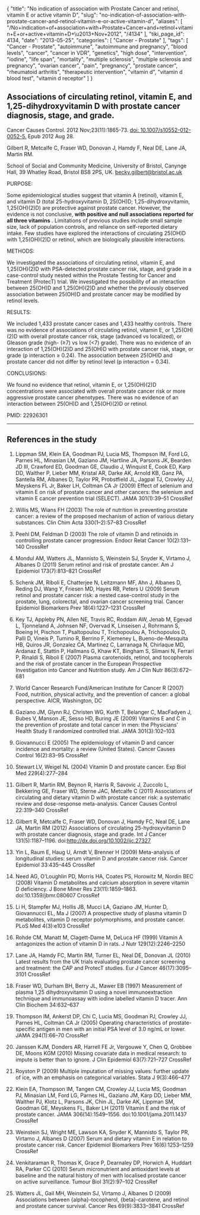 {
    "title": "No indication of association with Prostate Cancer and retinol, vitamin E or active vitamin D",
    "slug": "no-indication-of-association-with-prostate-cancer-and-retinol-vitamin-e-or-active-vitamin-d",
    "aliases": [
        "/No+indication+of+association+with+Prostate+Cancer+and+retinol+vitamin+E+or+active+vitamin+D+\u2013+Nov+2012",
        "/4134"
    ],
    "tiki_page_id": 4134,
    "date": "2013-05-25",
    "categories": [
        "Cancer - Prostate"
    ],
    "tags": [
        "Cancer - Prostate",
        "autoimmune",
        "autoimmune and pregnancy",
        "blood levels",
        "cancer",
        "cancer in VDR",
        "genetics",
        "high dose",
        "intervention",
        "iodine",
        "life span",
        "mortality",
        "multiple sclerosis",
        "multiple sclerosis and pregnancy",
        "ovarian cancer",
        "pain",
        "pregnancy",
        "prostate cancer",
        "rheumatoid arthritis",
        "therapeutic intervention",
        "vitamin d",
        "vitamin d blood test",
        "vitamin d receptor"
    ]
}


## Associations of circulating retinol, vitamin E, and 1,25-dihydroxyvitamin D with prostate cancer diagnosis, stage, and grade.

Cancer Causes Control. 2012 Nov;23(11):1865-73. [doi: 10.1007/s10552-012-0052-5.](https://doi.org/10.1007/s10552-012-0052-5.) Epub 2012 Aug 28.

Gilbert R, Metcalfe C, Fraser WD, Donovan J, Hamdy F, Neal DE, Lane JA, Martin RM.

School of Social and Community Medicine, University of Bristol, Canynge Hall, 39 Whatley Road, Bristol BS8 2PS, UK. becky.gilbert@bristol.ac.uk

PURPOSE:

Some epidemiological studies suggest that vitamin A (retinol), vitamin E, and vitamin D (total 25-hydroxyvitamin D, 25(OH)D; 1,25-dihydroxyvitamin, 1,25(OH)(2)D) are protective against prostate cancer. However, the evidence is not conclusive,  **with positive and null associations reported for all three vitamins** . Limitations of previous studies include small sample size, lack of population controls, and reliance on self-reported dietary intake. Few studies have explored the interactions of circulating 25(OH)D with 1,25(OH)(2)D or retinol, which are biologically plausible interactions.

METHODS:

We investigated the associations of circulating retinol, vitamin E, and 1,25(OH)(2)D with PSA-detected prostate cancer risk, stage, and grade in a case-control study nested within the Prostate Testing for Cancer and Treatment (ProtecT) trial. We investigated the possibility of an interaction between 25(OH)D and 1,25(OH)(2)D and whether the previously observed association between 25(OH)D and prostate cancer may be modified by retinol levels.

RESULTS:

We included 1,433 prostate cancer cases and 1,433 healthy controls. There was no evidence of associations of circulating retinol, vitamin E, or 1,25(OH)(2)D with overall prostate cancer risk, stage (advanced vs localized), or Gleason grade (high- (≥7) vs low (<7) grade). There was no evidence of an interaction of 1,25(OH)(2)D and 25(OH)D with prostate cancer risk, stage, or grade (p interaction ≥ 0.24). The association between 25(OH)D and prostate cancer did not differ by retinol level (p interaction = 0.34).

CONCLUSIONS:

We found no evidence that retinol, vitamin E, or 1,25(OH)(2)D concentrations were associated with overall prostate cancer risk or more aggressive prostate cancer phenotypes. There was no evidence of an interaction between 25(OH)D and 1,25(OH)(2)D or retinol.

PMID:     22926301

---

## References in the study

1. Lippman SM, Klein EA, Goodman PJ, Lucia MS, Thompson IM, Ford LG, Parnes HL, Minasian LM, Gaziano JM, Hartline JA, Parsons JK, Bearden JD III, Crawford ED, Goodman GE, Claudio J, Winquist E, Cook ED, Karp DD, Walther P, Lieber MM, Kristal AR, Darke AK, Arnold KB, Ganz PA, Santella RM, Albanes D, Taylor PR, Probstfield JL, Jagpal TJ, Crowley JJ, Meyskens FL Jr, Baker LH, Coltman CA Jr (2009) Effect of selenium and vitamin E on risk of prostate cancer and other cancers: the selenium and vitamin E cancer prevention trial (SELECT). JAMA 301(1):39–51 CrossRef

1. Willis MS, Wians FH (2003) The role of nutrition in preventing prostate cancer: a review of the proposed mechanism of action of various dietary substances. Clin Chim Acta 330(1–2):57–83 CrossRef

1. Peehl DM, Feldman D (2003) The role of vitamin D and retinoids in controlling prostate cancer progression. Endocr Relat Cancer 10(2):131–140 CrossRef

1. Mondul AM, Watters JL, Mannisto S, Weinstein SJ, Snyder K, Virtamo J, Albanes D (2011) Serum retinol and risk of prostate cancer. Am J Epidemiol 173(7):813–821 CrossRef

1. Schenk JM, Riboli E, Chatterjee N, Leitzmann MF, Ahn J, Albanes D, Reding DJ, Wang Y, Friesen MD, Hayes RB, Peters U (2009) Serum retinol and prostate cancer risk: a nested case-control study in the prostate, lung, colorectal, and ovarian cancer screening trial. Cancer Epidemiol Biomarkers Prev 18(4):1227–1231 CrossRef

1. Key TJ, Appleby PN, Allen NE, Travis RC, Roddam AW, Jenab M, Egevad L, Tjonneland A, Johnsen NF, Overvad K, Linseisen J, Rohrmann S, Boeing H, Pischon T, Psaltopoulou T, Trichopoulou A, Trichopoulos D, Palli D, Vineis P, Tumino R, Berrino F, Kiemeney L, Bueno-de-Mesquita HB, Quiros JR, Gonzalez CA, Martinez C, Larranaga N, Chirlaque MD, Ardanaz E, Stattin P, Hallmans G, Khaw KT, Bingham S, Slimani N, Ferrari P, Rinaldi S, Riboli E (2007) Plasma carotenoids, retinol, and tocopherols and the risk of prostate cancer in the European Prospective Investigation into Cancer and Nutrition study. Am J Clin Nutr 86(3):672–681

1. World Cancer Research Fund/American Institute for Cancer R (2007) Food, nutrition, physical activity, and the prevention of cancer: a global perspective. AICR, Washington, DC

1. Gaziano JM, Glynn RJ, Christen WG, Kurth T, Belanger C, MacFadyen J, Bubes V, Manson JE, Sesso HD, Buring JE (2009) Vitamins E and C in the prevention of prostate and total cancer in men: the Physicians’ Health Study II randomized controlled trial. JAMA 301(3):102–103

1. Giovannucci E (2005) The epidemiology of vitamin D and cancer incidence and mortality: a review (United States). Cancer Causes Control 16(2):83–95 CrossRef

1. Stewart LV, Weigel NL (2004) Vitamin D and prostate cancer. Exp Biol Med 229(4):277–284

1. Gilbert R, Martin RM, Beynon R, Harris R, Savovic J, Zuccolo L, Bekkering GE, Fraser WD, Sterne JAC, Metcalfe C (2011) Associations of circulating and dietary vitamin D with prostate cancer risk: a systematic review and dose-response meta-analysis. Cancer Causes Control 22:319–340 CrossRef

1. Gilbert R, Metcalfe C, Fraser WD, Donovan J, Hamdy FC, Neal DE, Lane JA, Martin RM (2012) Associations of circulating 25-hydroxyvitamin D with prostate cancer diagnosis, stage and grade. Int J Cancer 131(5):1187–1196. doi:http://dx.doi.org/10.1002/ijc.27327

1. Yin L, Raum E, Haug U, Arndt V, Brenner H (2009) Meta-analysis of longitudinal studies: serum vitamin D and prostate cancer risk. Cancer Epidemiol 33:435–445 CrossRef

1. Need AG, O’Loughlin PD, Morris HA, Coates PS, Horowitz M, Nordin BEC (2008) Vitamin D metabolites and calcium absorption in severe vitamin D deficiency. J Bone Miner Res 23(11):1859–1863. doi:10.1359/jbmr.080607 CrossRef

1. Li H, Stampfer MJ, Hollis JB, Mucci LA, Gaziano JM, Hunter D, Giovannucci EL, Ma J (2007) A prospective study of plasma vitamin D metabolites, vitamin D receptor polymorphisms, and prostate cancer. PLoS Med 4(3):e103 CrossRef

1. Rohde CM, Manatt M, Clagett-Dame M, DeLuca HF (1999) Vitamin A antagonizes the action of vitamin D in rats. J Nutr 129(12):2246–2250

1. Lane JA, Hamdy FC, Martin RM, Turner EL, Neal DE, Donovan JL (2010) Latest results from the UK trials evaluating prostate cancer screening and treatment: the CAP and ProtecT studies. Eur J Cancer 46(17):3095–3101 CrossRef

1. Fraser WD, Durham BH, Berry JL, Mawer EB (1997) Measurement of plasma 1,25 dihydroxyvitamin D using a novel immunoextraction technique and immunoassay with iodine labelled vitamin D tracer. Ann Clin Biochem 34:632–637

1. Thompson IM, Ankerst DP, Chi C, Lucia MS, Goodman PJ, Crowley JJ, Parnes HL, Coltman CA Jr (2005) Operating characteristics of prostate-specific antigen in men with an initial PSA level of 3.0 ng/mL or lower. JAMA 294(1):66–70 CrossRef

1. Janssen KJM, Donders AR, Harrell FE Jr, Vergouwe Y, Chen Q, Grobbee DE, Moons KGM (2010) Missing covariate data in medical research: to impute is better than to ignore. J Clin Epidemiol 63(7):721–727 CrossRef

1. Royston P (2009) Multiple imputation of missing values: further update of ice, with an emphasis on categorical variables. Stata J 9(3):466–477

1. Klein EA, Thompson IM, Tangen CM, Crowley JJ, Lucia MS, Goodman PJ, Minasian LM, Ford LG, Parnes HL, Gaziano JM, Karp DD, Lieber MM, Walther PJ, Klotz L, Parsons JK, Chin JL, Darke AK, Lippman SM, Goodman GE, Meyskens FL, Baker LH (2011) Vitamin E and the risk of prostate cancer. JAMA 306(14):1549–1556. doi:10.1001/jama.2011.1437 CrossRef

1. Weinstein SJ, Wright ME, Lawson KA, Snyder K, Mannisto S, Taylor PR, Virtamo J, Albanes D (2007) Serum and dietary vitamin E in relation to prostate cancer risk. Cancer Epidemiol Biomarkers Prev 16(6):1253–1259 CrossRef

1. Venkitaraman R, Thomas K, Grace P, Dearnaley DP, Horwich A, Huddart RA, Parker CC (2010) Serum micronutrient and antioxidant levels at baseline and the natural history of men with localised prostate cancer on active surveillance. Tumour Biol 31(2):97–102 CrossRef

1. Watters JL, Gail MH, Weinstein SJ, Virtamo J, Albanes D (2009) Associations between {alpha}-tocopherol, {beta}-carotene, and retinol and prostate cancer survival. Cancer Res 69(9):3833–3841 CrossRef